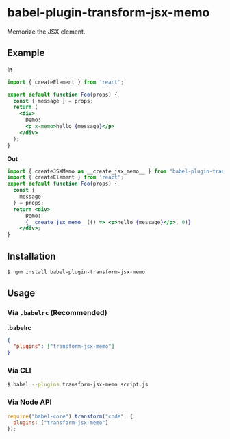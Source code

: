 # babel-plugin-transform-jsx-memo

Memorize the JSX element.

## Example

**In**

```jsx
import { createElement } from 'react';

export default function Foo(props) {
  const { message } = props;
  return (
    <div>
      Demo:
      <p x-memo>hello {message}</p>
    </div>
  );
}
```

**Out**

```jsx
import { createJSXMemo as __create_jsx_memo__ } from "babel-plugin-transform-jsx-memo/lib/runtime";
import { createElement } from 'react';
export default function Foo(props) {
  const {
    message
  } = props;
  return <div>
      Demo:
      {__create_jsx_memo__(() => <p>hello {message}</p>, 0)}
    </div>;
}

```

## Installation

```sh
$ npm install babel-plugin-transform-jsx-memo
```

## Usage

### Via `.babelrc` (Recommended)

**.babelrc**

```json
{
  "plugins": ["transform-jsx-memo"]
}
```

### Via CLI

```sh
$ babel --plugins transform-jsx-memo script.js
```

### Via Node API

```javascript
require("babel-core").transform("code", {
  plugins: ["transform-jsx-memo"]
});
```
